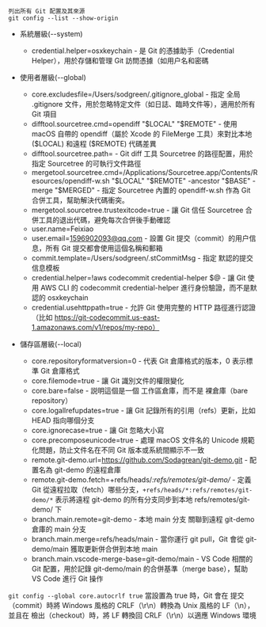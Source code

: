 ```
列出所有 Git 配置及其來源
git config --list --show-origin
```
- 系統層級(--system)
  - credential.helper=osxkeychain - 是 Git 的憑據助手（Credential Helper），用於存儲和管理 Git 訪問憑據（如用户名和密碼

- 使用者層級(--global)
  - core.excludesfile=/Users/sodgreen/.gitignore_global - 指定 全局 .gitignore 文件，用於忽略特定文件（如日誌、臨時文件等），適用於所有 Git 項目
  - difftool.sourcetree.cmd=opendiff "\$LOCAL" "\$REMOTE" - 使用 macOS 自帶的 opendiff（屬於 Xcode 的 FileMerge 工具）來對比本地 (\$LOCAL) 和遠程 (\$REMOTE) 代碼差異
  - difftool.sourcetree.path= - Git diff 工具 Sourcetree 的路徑配置，用於指定 Sourcetree 的可執行文件路徑
  - mergetool.sourcetree.cmd=/Applications/Sourcetree.app/Contents/Resources/opendiff-w.sh "\$LOCAL" "\$REMOTE" -ancestor "\$BASE" -merge "\$MERGED" - 指定 Sourcetree 內置的 opendiff-w.sh 作為 Git 合併工具，幫助解決代碼衝突。
  - mergetool.sourcetree.trustexitcode=true - 讓 Git 信任 Sourcetree 合併工具的退出代碼，避免每次合併後手動確認
  - user.name=Feixiao 
  - user.email=1596902093@qq.com - 設置 Git 提交（commit）的用户信息，所有 Git 提交都會使用這個名稱和郵箱
  - commit.template=/Users/sodgreen/.stCommitMsg - 指定 默認的提交信息模板
  - credential.helper=!aws codecommit credential-helper $@ - 讓 Git 使用 AWS CLI 的 codecommit credential-helper 進行身份驗證，而不是默認的 osxkeychain
  - credential.usehttppath=true - 允許 Git 使用完整的 HTTP 路徑進行認證（比如 https://git-codecommit.us-east-1.amazonaws.com/v1/repos/my-repo）

- 儲存區層級(--local) 
  - core.repositoryformatversion=0 - 代表 Git 倉庫格式的版本，0 表示標準 Git 倉庫格式
  - core.filemode=true - 讓 Git 識別文件的權限變化
  - core.bare=false - 説明這個是一個 工作區倉庫，而不是 裸倉庫（bare repository）
  - core.logallrefupdates=true - 讓 Git 記錄所有的引用（refs）更新，比如 HEAD 指向哪個分支
  - core.ignorecase=true - 讓 Git 忽略大小寫
  - core.precomposeunicode=true - 處理 macOS 文件名的 Unicode 規範化問題，防止文件名在不同 Git 版本或系統間顯示不一致
  - remote.git-demo.url=https://github.com/Sodagrean/git-demo.git - 配置名為 git-demo 的遠程倉庫
  - remote.git-demo.fetch=+refs/heads/*:refs/remotes/git-demo/* - 定義 Git 從遠程拉取（fetch）哪些分支，`+refs/heads/*:refs/remotes/git-demo/*` 表示將遠程 git-demo 的所有分支同步到本地 refs/remotes/git-demo/ 下
  - branch.main.remote=git-demo - 本地 main 分支 關聯到遠程 git-demo 倉庫的 main 分支
  - branch.main.merge=refs/heads/main - 當你運行 git pull，Git 會從 git-demo/main 獲取更新併合併到本地 main
  - branch.main.vscode-merge-base=git-demo/main - VS Code 相關的 Git 配置，用於記錄 git-demo/main 的合併基準（merge base），幫助 VS Code 進行 Git 操作



`git config --global core.autocrlf true`
當設置為 true 時，Git 會在 提交（commit）時將 Windows 風格的 CRLF（\r\n）轉換為 Unix 風格的 LF（\n），並且在 檢出（checkout）時，將 LF 轉換回 CRLF（\r\n）以適應 Windows 環境

